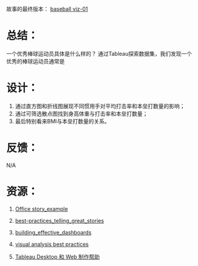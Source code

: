 

故事的最终版本： [baseball viz-01](https://public.tableau.com/shared/BTPMT9TNB?:display_count=yes)

# 总结：

一个优秀棒球运动员具体是什么样的？ 
通过Tableau探索数据集，我们发现一个优秀的棒球运动员通常是


# 设计：

1. 通过直方图和折线图展现不同惯用手对平均打击率和本垒打数量的影响；
2. 通过可筛选散点图找到身高体重与打击率和本垒打数量；
3. 最后特别看来BMI与本垒打数量的关系。

# 反馈：
N/A


# 资源：

1. [Office story_example](https://onlinehelp.tableau.com/current/pro/desktop/zh-cn/story_example.html)

2. [best-practices_telling_great_stories](https://www.tableau.com/sites/default/files/media/Whitepapers/best-practices_telling_great_stories_zh-cn.pdf)

3. [building_effective_dashboards](https://www.tableau.com/sites/default/files/whitepapers/building_effective_dashboards_zh-cn.pdf)

4. [visual analysis best practices](https://www.tableau.com/sites/default/files/media/Whitepapers/visualanalysisbestpractices_chs_final.pdf)

5. [Tableau Desktop 和 Web 制作帮助](https://onlinehelp.tableau.com/current/pro/desktop/zh-cn/help.htm#default.html)


